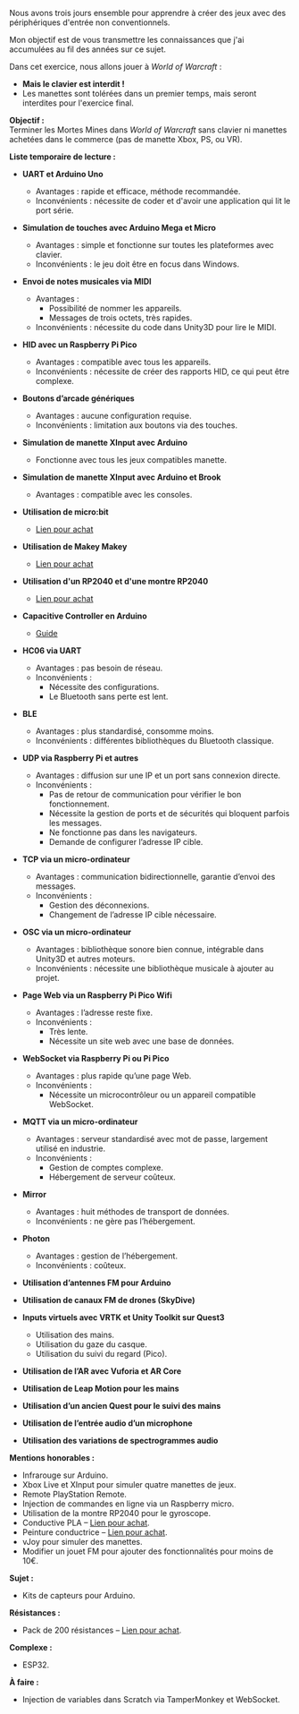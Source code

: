 

Nous avons trois jours ensemble pour apprendre à créer des jeux avec des périphériques d'entrée non conventionnels.

Mon objectif est de vous transmettre les connaissances que j'ai accumulées au fil des années sur ce sujet.

Dans cet exercice, nous allons jouer à *World of Warcraft* :
- **Mais le clavier est interdit !**
- Les manettes sont tolérées dans un premier temps, mais seront interdites pour l'exercice final.

**Objectif :**  
Terminer les Mortes Mines dans *World of Warcraft* sans clavier ni manettes achetées dans le commerce (pas de manette Xbox, PS, ou VR).

**Liste temporaire de lecture :**

- **UART et Arduino Uno**
  - Avantages : rapide et efficace, méthode recommandée.
  - Inconvénients : nécessite de coder et d'avoir une application qui lit le port série.

- **Simulation de touches avec Arduino Mega et Micro**
  - Avantages : simple et fonctionne sur toutes les plateformes avec clavier.
  - Inconvénients : le jeu doit être en focus dans Windows.

- **Envoi de notes musicales via MIDI**
  - Avantages :
    - Possibilité de nommer les appareils.
    - Messages de trois octets, très rapides.
  - Inconvénients : nécessite du code dans Unity3D pour lire le MIDI.

- **HID avec un Raspberry Pi Pico**
  - Avantages : compatible avec tous les appareils.
  - Inconvénients : nécessite de créer des rapports HID, ce qui peut être complexe.

- **Boutons d’arcade génériques**
  - Avantages : aucune configuration requise.
  - Inconvénients : limitation aux boutons via des touches.

- **Simulation de manette XInput avec Arduino**
  - Fonctionne avec tous les jeux compatibles manette.

- **Simulation de manette XInput avec Arduino et Brook**
  - Avantages : compatible avec les consoles.

- **Utilisation de micro:bit**
  - [Lien pour achat](https://amzn.to/3Ur9ne2)

- **Utilisation de Makey Makey**
  - [Lien pour achat](https://amzn.to/4hpktdI)

- **Utilisation d'un RP2040 et d'une montre RP2040**
  - [Lien pour achat](https://amzn.to/3NGOrfr)

- **Capacitive Controller en Arduino**
  - [Guide](https://www.instructables.com/3-Alternative-to-Makey-Makey/)

- **HC06 via UART**
  - Avantages : pas besoin de réseau.
  - Inconvénients :
    - Nécessite des configurations.
    - Le Bluetooth sans perte est lent.

- **BLE**
  - Avantages : plus standardisé, consomme moins.
  - Inconvénients : différentes bibliothèques du Bluetooth classique.

- **UDP via Raspberry Pi et autres**
  - Avantages : diffusion sur une IP et un port sans connexion directe.
  - Inconvénients :
    - Pas de retour de communication pour vérifier le bon fonctionnement.
    - Nécessite la gestion de ports et de sécurités qui bloquent parfois les messages.
    - Ne fonctionne pas dans les navigateurs.
    - Demande de configurer l’adresse IP cible.

- **TCP via un micro-ordinateur**
  - Avantages : communication bidirectionnelle, garantie d’envoi des messages.
  - Inconvénients :
    - Gestion des déconnexions.
    - Changement de l’adresse IP cible nécessaire.

- **OSC via un micro-ordinateur**
  - Avantages : bibliothèque sonore bien connue, intégrable dans Unity3D et autres moteurs.
  - Inconvénients : nécessite une bibliothèque musicale à ajouter au projet.

- **Page Web via un Raspberry Pi Pico Wifi**
  - Avantages : l’adresse reste fixe.
  - Inconvénients :
    - Très lente.
    - Nécessite un site web avec une base de données.

- **WebSocket via Raspberry Pi ou Pi Pico**
  - Avantages : plus rapide qu’une page Web.
  - Inconvénients :
    - Nécessite un microcontrôleur ou un appareil compatible WebSocket.

- **MQTT via un micro-ordinateur**
  - Avantages : serveur standardisé avec mot de passe, largement utilisé en industrie.
  - Inconvénients :
    - Gestion de comptes complexe.
    - Hébergement de serveur coûteux.

- **Mirror**
  - Avantages : huit méthodes de transport de données.
  - Inconvénients : ne gère pas l’hébergement.

- **Photon**
  - Avantages : gestion de l’hébergement.
  - Inconvénients : coûteux.

- **Utilisation d’antennes FM pour Arduino**
- **Utilisation de canaux FM de drones (SkyDive)**
- **Inputs virtuels avec VRTK et Unity Toolkit sur Quest3**
  - Utilisation des mains.
  - Utilisation du gaze du casque.
  - Utilisation du suivi du regard (Pico).

- **Utilisation de l’AR avec Vuforia et AR Core**
- **Utilisation de Leap Motion pour les mains**
- **Utilisation d’un ancien Quest pour le suivi des mains**
- **Utilisation de l’entrée audio d’un microphone**
- **Utilisation des variations de spectrogrammes audio**
  
**Mentions honorables :**
- Infrarouge sur Arduino.
- Xbox Live et XInput pour simuler quatre manettes de jeux.
- Remote PlayStation Remote.
- Injection de commandes en ligne via un Raspberry micro.
- Utilisation de la montre RP2040 pour le gyroscope.
- Conductive PLA – [Lien pour achat](https://amzn.to/40kPl95).
- Peinture conductrice – [Lien pour achat](https://amzn.to/40maOP0).
- vJoy pour simuler des manettes.
- Modifier un jouet FM pour ajouter des fonctionnalités pour moins de 10€.

**Sujet :**
- Kits de capteurs pour Arduino.

**Résistances :**
- Pack de 200 résistances – [Lien pour achat](https://amzn.to/3NHXQDy).

**Complexe :**
- ESP32.

**À faire :**
- Injection de variables dans Scratch via TamperMonkey et WebSocket.
